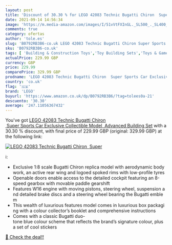 ```yaml
---
layout: post
title: 'Discount of 30.30 % for LEGO 42083 Technic Bugatti Chiron  Super'
date: 2021-09-14 14:56:34
image: 'https://m.media-amazon.com/images/I/51vVtFXInGL._SL500_._SL400_.jpg'
comments: true
category: ofertas
author: 'tole.es'
slug: 'B0792RB3B6-co.uk LEGO 42083 Technic Bugatti Chiron Super Sports Car...'
sku: 'B0792RB3B6-co.uk'
tags: [ 'Building & Construction Toys','Toy Building Sets','Toys & Games','Toys Store','lego', ]
actualPrice: 229.99 GBP
currency: GBP
price: 229.99
comparePrice: 329.99 GBP
prodname: 'LEGO 42083 Technic Bugatti Chiron  Super Sports Car Exclusive Collectible Model  Advanced Building Set'
country: 'co.uk'
flag: '🇬🇧'
brand: 'LEGO'
buyurl: 'https://www.amazon.co.uk/dp/B0792RB3B6/?tag=tolees0a-21'
descuento: '30.30'
average: '247.11056367432'
---
```


You've got [LEGO 42083 Technic Bugatti Chiron  Super Sports Car Exclusive Collectible Model  Advanced Building Set](https://www.amazon.co.uk/dp/B0792RB3B6/?tag=tolees0a-21) with a  30.30 % discount, with final price of 229.99 GBP (original: 329.99 GBP) at the following link:

[![LEGO 42083 Technic Bugatti Chiron  Super](https://m.media-amazon.com/images/I/51vVtFXInGL._SL500_._SL400_.jpg)](https://www.amazon.co.uk/dp/B0792RB3B6/?tag=tolees0a-21)

ℹ️:

- Exclusive 1:8 scale Bugatti Chiron replica model with aerodynamic bodywork, an active rear wing and logoed spoked rims with low-profile tyres
- Openable doors enable access to the detailed cockpit featuring an 8-speed gearbox with movable paddle gearshift
- Features W16 engine with moving pistons, steering wheel, suspension and detailed brake discs and a steering wheel bearing the Bugatti emblem
- This wealth of luxurious features model comes in luxurious box packaging with a colour collector’s booklet and comprehensive instructions
- Comes with a classic Bugatti duo-tone blue colour scheme that reflects the brand’s signature colour, plus a set of cool stickers

[🛒 Check the deal!!](https://www.amazon.co.uk/dp/B0792RB3B6/?tag=tolees0a-21)
